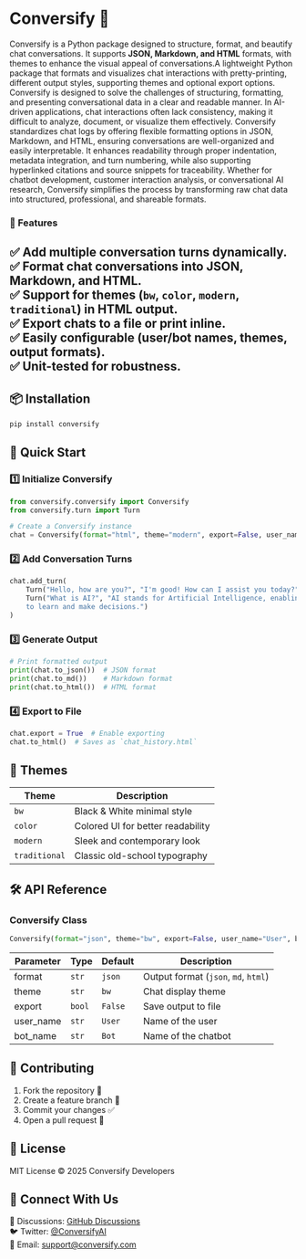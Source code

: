 # Conversify 🚀

Conversify is a Python package designed to structure, format, and beautify chat conversations. It supports **JSON, Markdown, and HTML** formats, with themes to enhance the visual appeal of conversations.A lightweight Python package that formats and visualizes chat interactions with pretty-printing, different output styles, supporting themes and optional export options. Conversify is designed to solve the challenges of structuring, formatting, and presenting conversational data in a clear and readable manner. In AI-driven applications, chat interactions often lack consistency, making it difficult to analyze, document, or visualize them effectively. Conversify standardizes chat logs by offering flexible formatting options in JSON, Markdown, and HTML, ensuring conversations are well-organized and easily interpretable. It enhances readability through proper indentation, metadata integration, and turn numbering, while also supporting hyperlinked citations and source snippets for traceability. Whether for chatbot development, customer interaction analysis, or conversational AI research, Conversify simplifies the process by transforming raw chat data into structured, professional, and shareable formats.
### 🎯 Features
✅ **Add multiple conversation turns** dynamically.  
✅ **Format chat conversations** into JSON, Markdown, and HTML.  
✅ **Support for themes** (`bw`, `color`, `modern`, `traditional`) in HTML output.  
✅ **Export chats** to a file or print inline.  
✅ **Easily configurable** (user/bot names, themes, output formats).  
✅ **Unit-tested** for robustness.
---
## 📦 Installation
```sh
pip install conversify
```

## 🚀 Quick Start
### 1️⃣ **Initialize Conversify**
```python
from conversify.conversify import Conversify
from conversify.turn import Turn

# Create a Conversify instance
chat = Conversify(format="html", theme="modern", export=False, user_name="Alice", bot_name="AI Assistant")
```

### 2️⃣ **Add Conversation Turns**
```python
chat.add_turn(
    Turn("Hello, how are you?", "I'm good! How can I assist you today?"),
    Turn("What is AI?", "AI stands for Artificial Intelligence, enabling machines \
    to learn and make decisions.")
)
```

### 3️⃣ **Generate Output**
```python
# Print formatted output
print(chat.to_json())  # JSON format
print(chat.to_md())    # Markdown format
print(chat.to_html())  # HTML format
```

### 4️⃣ **Export to File**
```python
chat.export = True  # Enable exporting
chat.to_html()  # Saves as `chat_history.html`
```


## 🎨 Themes
| Theme       | Description |
|------------|-------------|
| `bw`        | Black & White minimal style |
| `color`     | Colored UI for better readability |
| `modern`    | Sleek and contemporary look |
| `traditional` | Classic old-school typography |


## 🛠 API Reference
### **Conversify Class**
```python
Conversify(format="json", theme="bw", export=False, user_name="User", bot_name="Bot")
```
| Parameter  | Type   | Default | Description |
|------------|--------|---------|-------------|
| format     | `str`  | `json`  | Output format (`json`, `md`, `html`) |
| theme      | `str`  | `bw`    | Chat display theme |
| export     | `bool` | `False` | Save output to file |
| user_name  | `str`  | `User`  | Name of the user |
| bot_name   | `str`  | `Bot`   | Name of the chatbot |


## 🤝 Contributing
1. Fork the repository 🍴
2. Create a feature branch 🌱
3. Commit your changes ✅
4. Open a pull request 🚀


## 📜 License
MIT License © 2025 Conversify Developers


## 📢 Connect With Us
💬 Discussions: [GitHub Discussions](https://github.com/prdeepakbabu/conversify/issues)  
🐦 Twitter: [@ConversifyAI](https://twitter.com/ConversifyAI)  
📧 Email: support@conversify.com
